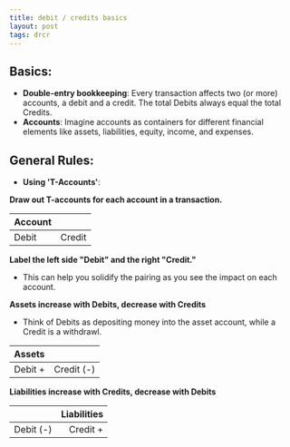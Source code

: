 ```yaml
---
title: debit / credits basics
layout: post
tags: drcr
---
```



## Basics:

- **Double-entry bookkeeping**: Every transaction affects two (or more) accounts, a debit and a credit. The total Debits always equal the total Credits.
- **Accounts**: Imagine accounts as containers for different financial elements like assets, liabilities, equity, income, and expenses.

## General Rules:

- **Using 'T-Accounts'**: 

**Draw out T-accounts for each account in a transaction.**  

| Account ||
|:--------|----------:|
| Debit   | Credit    |

**Label the left side "Debit" and the right "Credit."**
- This can help you solidify the pairing as you see the impact on each account.  



**Assets increase with Debits, decrease with Credits**
  - Think of Debits as depositing money into the asset account, while a Credit is a withdrawl.

| Assets ||
|:--------|----------:|
| Debit + | Credit (-)|



**Liabilities increase with Credits, decrease with Debits** 

|| Liabilities |
|:----------|--------:|
| Debit (-) | Credit +|
